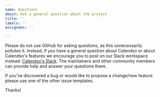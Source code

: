 ```yaml
---
name: Questions
about: Ask a general question about the project
title: ''
labels: ''
assignees: ''

---
```


Please do not use GitHub for asking questions, as this unnecessarily pollutes it. Instead, if you have a general question about Calendso or about Calendso's features we encourage you to post on our Slack workspace instead: [Calendso's Slack](https://cal.com/slack). The maintainers and other community members can provide help and answer your questions there.

If you've discovered a bug or would like to propose a change/new feature please use one of the other issue templates.

Thanks!

